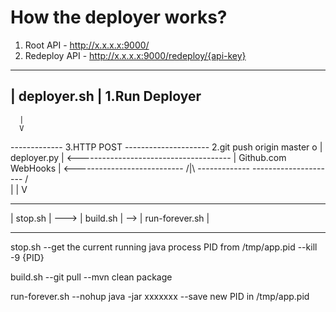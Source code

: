 How the deployer works?
=======================

1. Root API - http://x.x.x.x:9000/
2. Redeploy API - http://x.x.x.x:9000/redeploy/{api-key}


 
 ------------
| deployer.sh | 1.Run Deployer
 ------------
      |  
      V
 -------------             3.HTTP POST                   ---------------------    2.git push origin master    o
| deployer.py | <-------------------------------------- | Github.com WebHooks | <--------------------------- /|\ 
 -------------                                           ---------------------                               / \
      |
      |
      V
  ---------          ----------         ----------------
 | stop.sh |  --->  | build.sh |  -->  | run-forever.sh |
  ---------          ----------         ----------------

                       
stop.sh 
--get the current running java process PID from /tmp/app.pid
--kill -9 {PID}


build.sh
--git pull
--mvn clean package

run-forever.sh
--nohup java -jar xxxxxxx
--save new PID in /tmp/app.pid

